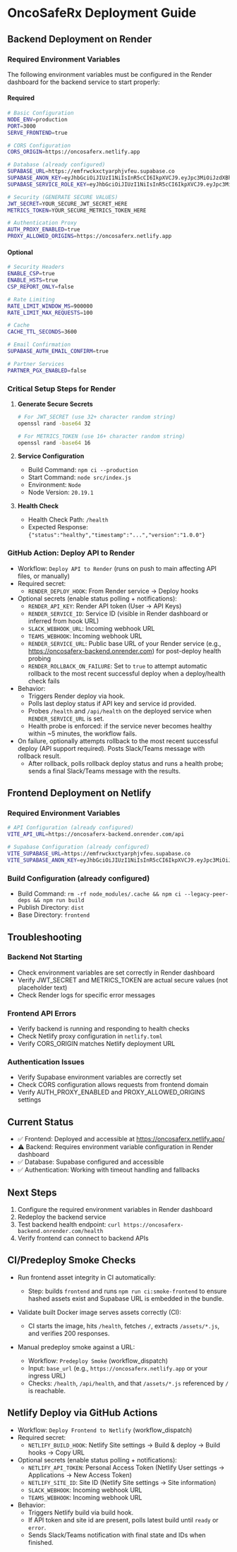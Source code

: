 # OncoSafeRx Deployment Guide

## Backend Deployment on Render

### Required Environment Variables

The following environment variables must be configured in the Render dashboard for the backend service to start properly:

#### Required
```bash
# Basic Configuration
NODE_ENV=production
PORT=3000
SERVE_FRONTEND=true

# CORS Configuration
CORS_ORIGIN=https://oncosaferx.netlify.app

# Database (already configured)
SUPABASE_URL=https://emfrwckxctyarphjvfeu.supabase.co
SUPABASE_ANON_KEY=eyJhbGciOiJIUzI1NiIsInR5cCI6IkpXVCJ9.eyJpc3MiOiJzdXBhYmFzZSIsInJlZiI6ImVtZnJ3Y2t4Y3R5YXJwaGp2ZmV1Iiwicm9sZSI6ImFub24iLCJpYXQiOjE3NTgwNjM2NjcsImV4cCI6MjA3MzYzOTY2N30.yYrhigcrMY82OkA4KPqSANtN5YgeA6xGH9fnrTe5k8c
SUPABASE_SERVICE_ROLE_KEY=eyJhbGciOiJIUzI1NiIsInR5cCI6IkpXVCJ9.eyJpc3MiOiJzdXBhYmFzZSIsInJlZiI6ImVtZnJ3Y2t4Y3R5YXJwaGp2ZmV1Iiwicm9sZSI6InNlcnZpY2Vfcm9sZSIsImlhdCI6MTc1ODA2MzY2NywiZXhwIjoyMDczNjM5NjY3fQ.friwElbgi1p0xKV3S7LjDrEuzSFTJZkWp5ot4Xt0Qx0

# Security (GENERATE SECURE VALUES)
JWT_SECRET=YOUR_SECURE_JWT_SECRET_HERE
METRICS_TOKEN=YOUR_SECURE_METRICS_TOKEN_HERE

# Authentication Proxy
AUTH_PROXY_ENABLED=true
PROXY_ALLOWED_ORIGINS=https://oncosaferx.netlify.app
```

#### Optional
```bash
# Security Headers
ENABLE_CSP=true
ENABLE_HSTS=true
CSP_REPORT_ONLY=false

# Rate Limiting
RATE_LIMIT_WINDOW_MS=900000
RATE_LIMIT_MAX_REQUESTS=100

# Cache
CACHE_TTL_SECONDS=3600

# Email Confirmation
SUPABASE_AUTH_EMAIL_CONFIRM=true

# Partner Services
PARTNER_PGX_ENABLED=false
```

### Critical Setup Steps for Render

1. **Generate Secure Secrets**
   ```bash
   # For JWT_SECRET (use 32+ character random string)
   openssl rand -base64 32
   
   # For METRICS_TOKEN (use 16+ character random string)
   openssl rand -base64 16
   ```

2. **Service Configuration**
   - Build Command: `npm ci --production`
   - Start Command: `node src/index.js`
   - Environment: `Node`
   - Node Version: `20.19.1`

3. **Health Check**
   - Health Check Path: `/health`
   - Expected Response: `{"status":"healthy","timestamp":"...","version":"1.0.0"}`

### GitHub Action: Deploy API to Render

- Workflow: `Deploy API to Render` (runs on push to main affecting API files, or manually)
- Required secret:
  - `RENDER_DEPLOY_HOOK`: From Render service → Deploy hooks
- Optional secrets (enable status polling + notifications):
  - `RENDER_API_KEY`: Render API token (User → API Keys)
  - `RENDER_SERVICE_ID`: Service ID (visible in Render dashboard or inferred from hook URL)
  - `SLACK_WEBHOOK_URL`: Incoming webhook URL
  - `TEAMS_WEBHOOK`: Incoming webhook URL
  - `RENDER_SERVICE_URL`: Public base URL of your Render service (e.g., https://oncosaferx-backend.onrender.com) for post-deploy health probing
  - `RENDER_ROLLBACK_ON_FAILURE`: Set to `true` to attempt automatic rollback to the most recent successful deploy when a deploy/health check fails
- Behavior:
  - Triggers Render deploy via hook.
  - Polls last deploy status if API key and service id provided.
  - Probes `/health` and `/api/health` on the deployed service when `RENDER_SERVICE_URL` is set.
  - Health probe is enforced: if the service never becomes healthy within ~5 minutes, the workflow fails.
- On failure, optionally attempts rollback to the most recent successful deploy (API support required). Posts Slack/Teams message with rollback result.
  - After rollback, polls rollback deploy status and runs a health probe; sends a final Slack/Teams message with the results.

## Frontend Deployment on Netlify

### Required Environment Variables

```bash
# API Configuration (already configured)
VITE_API_URL=https://oncosaferx-backend.onrender.com/api

# Supabase Configuration (already configured)
VITE_SUPABASE_URL=https://emfrwckxctyarphjvfeu.supabase.co
VITE_SUPABASE_ANON_KEY=eyJhbGciOiJIUzI1NiIsInR5cCI6IkpXVCJ9.eyJpc3MiOiJzdXBhYmFzZSIsInJlZiI6ImVtZnJ3Y2t4Y3R5YXJwaGp2ZmV1Iiwicm9sZSI6ImFub24iLCJpYXQiOjE3NTgwNjM2NjcsImV4cCI6MjA3MzYzOTY2N30.yYrhigcrMY82OkA4KPqSANtN5YgeA6xGH9fnrTe5k8c
```

### Build Configuration (already configured)
- Build Command: `rm -rf node_modules/.cache && npm ci --legacy-peer-deps && npm run build`
- Publish Directory: `dist`
- Base Directory: `frontend`

## Troubleshooting

### Backend Not Starting
- Check environment variables are set correctly in Render dashboard
- Verify JWT_SECRET and METRICS_TOKEN are actual secure values (not placeholder text)
- Check Render logs for specific error messages

### Frontend API Errors
- Verify backend is running and responding to health checks
- Check Netlify proxy configuration in `netlify.toml`
- Verify CORS_ORIGIN matches Netlify deployment URL

### Authentication Issues
- Verify Supabase environment variables are correctly set
- Check CORS configuration allows requests from frontend domain
- Verify AUTH_PROXY_ENABLED and PROXY_ALLOWED_ORIGINS settings

## Current Status

- ✅ Frontend: Deployed and accessible at https://oncosaferx.netlify.app/
- ⚠️ Backend: Requires environment variable configuration in Render dashboard
- ✅ Database: Supabase configured and accessible
- ✅ Authentication: Working with timeout handling and fallbacks

## Next Steps

1. Configure the required environment variables in Render dashboard
2. Redeploy the backend service
3. Test backend health endpoint: `curl https://oncosaferx-backend.onrender.com/health`
4. Verify frontend can connect to backend APIs

## CI/Predeploy Smoke Checks

- Run frontend asset integrity in CI automatically:
  - Step: builds `frontend` and runs `npm run ci:smoke-frontend` to ensure hashed assets exist and Supabase URL is embedded in the bundle.

- Validate built Docker image serves assets correctly (CI):
  - CI starts the image, hits `/health`, fetches `/`, extracts `/assets/*.js`, and verifies 200 responses.

- Manual predeploy smoke against a URL:
  - Workflow: `Predeploy Smoke` (workflow_dispatch)
  - Input: `base_url` (e.g., `https://oncosaferx.netlify.app` or your ingress URL)
  - Checks: `/health`, `/api/health`, and that `/assets/*.js` referenced by `/` is reachable.

## Netlify Deploy via GitHub Actions

- Workflow: `Deploy Frontend to Netlify` (workflow_dispatch)
- Required secret:
  - `NETLIFY_BUILD_HOOK`: Netlify Site settings → Build & deploy → Build hooks → Copy URL
- Optional secrets (enable status polling + notifications):
  - `NETLIFY_API_TOKEN`: Personal Access Token (Netlify User settings → Applications → New Access Token)
  - `NETLIFY_SITE_ID`: Site ID (Netlify Site settings → Site information)
  - `SLACK_WEBHOOK`: Incoming webhook URL
  - `TEAMS_WEBHOOK`: Incoming webhook URL
- Behavior:
  - Triggers Netlify build via build hook.
  - If API token and site id are present, polls latest build until `ready` or `error`.
  - Sends Slack/Teams notification with final state and IDs when finished.
